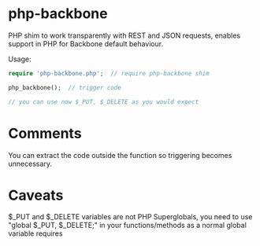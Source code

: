 php-backbone
============

PHP shim to work transparently with REST and JSON requests, enables support in PHP for Backbone default behaviour.

Usage:
```php
require 'php-backbone.php';  // require php-backbone shim

php_backbone();  // trigger code

// you can use now $_PUT, $_DELETE as you would expect

```


Comments
========

You can extract the code outside the function so triggering becomes unnecessary.


Caveats
=======

$_PUT and $_DELETE variables are not PHP Superglobals, you need to use "global $_PUT, $_DELETE;" in your functions/methods as a normal global variable requires